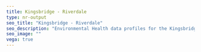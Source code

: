 ```yaml
---
title: Kingsbridge - Riverdale
type: nr-output
seo_title: "Kingsbridge - Riverdale"
seo_description: "Environmental Health data profiles for the Kingsbridge - Riverdale neighborhood of NYC."
seo_image: ""
vega: true
---
```

